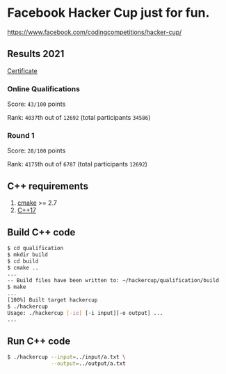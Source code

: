 # Facebook Hacker Cup just for fun.

https://www.facebook.com/codingcompetitions/hacker-cup/

## Results 2021


[Certificate](https://www.facebook.com/codingcompetitions/hacker-cup/2021/certificate/2945131779054766)

### Online Qualifications

Score: `43/100` points

Rank: `4037`th out of `12692` (total participants `34586`)

### Round 1

Score: `28/100` points

Rank: `4175`th out of `6787` (total participants `12692`)

## C++ requirements

1. [cmake](https://cmake.org/) >= 2.7
2. [C++17](https://en.wikipedia.org/wiki/C%2B%2B17)

## Build C++ code

```bash
$ cd qualification
$ mkdir build
$ cd build
$ cmake ..
...
-- Build files have been written to: ~/hackercup/qualification/build
$ make
...
[100%] Built target hackercup
$ ./hackercup
Usage: ./hackercup [-io] [-i input][-o output] ...
...
```

## Run C++ code


```bash
$ ./hackercup --input=../input/a.txt \
              --output=../output/a.txt
```